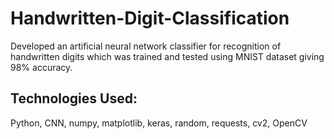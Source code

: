 # Handwritten-Digit-Classification

Developed an artificial neural network classifier for recognition of handwritten digits which was trained and tested using MNIST dataset giving 98% accuracy.

## Technologies Used: 
Python, CNN, numpy, matplotlib, keras, random, requests, cv2, OpenCV
